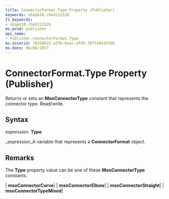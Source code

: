 ```yaml
---
title: ConnectorFormat.Type Property (Publisher)
keywords: vbapb10.chm3211526
f1_keywords:
- vbapb10.chm3211526
ms.prod: publisher
api_name:
- Publisher.ConnectorFormat.Type
ms.assetid: 78258632-a37b-6eac-af45-70ffa04357b8
ms.date: 06/08/2017
---
```



# ConnectorFormat.Type Property (Publisher)

Returns or sets an **MsoConnectorType** constant that represents the connector type. Read/write.


## Syntax

 _expression_. **Type**

 _expression_A variable that represents a **ConnectorFormat** object.


## Remarks

The **Type** property value can be one of these **MsoConnectorType** constants.



| **msoConnectorCurve**|
| **msoConnectorElbow**|
| **msoConnectorStraight**|
| **msoConnectorTypeMixed**|

